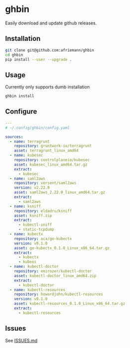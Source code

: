 # ghbin

Easily download and update github releases.

## Installation

```bash
git clone git@github.com:afriemann/ghbin
cd ghbin
pip install --user --upgrade .
```

## Usage

Currently only supports dumb installation

```bash
ghbin install
```

## Configure

```yaml
---
# ~/.config/ghbin/config.yaml

sources:
  - name: terragrunt
    repository: gruntwork-io/terragrunt
    asset: terragrunt_linux_amd64
  - name: kubesec
    repository: controlplaneio/kubesec
    asset: kubesec_linux_amd64.tar.gz
    extract:
      - kubesec
  - name: saml2aws
    repository: versent/saml2aws
    version: v2.22.0
    asset: saml2aws_2.22.0_linux_amd64.tar.gz
    extract:
      - saml2aws
  - name: ksniff
    repository: eldadru/ksniff
    asset: ksniff.zip
    extract:
      - kubectl-sniff
      - static-tcpdump
  - name: kubectx
    repository: aca/go-kubectx
    version: v0.1.0
    asset: go-kubectx_0.1.0_Linux_x86_64.tar.gz
    extract:
      - kubectx
      - kubens
  - name: kubectl-doctor
    repository: emirozer/kubectl-doctor
    asset: kubectl-doctor_linux_amd64.zip
    extract:
      - kubectl-doctor
  - name: kubectl-resources
    repository: howardjohn/kubectl-resources
    version: v0.1.0
    asset: kubectl-resources_0.1.0_Linux_x86_64.tar.gz
    extract:
      - kubectl-resources
```

## Issues

See [ISSUES.md](ISSUES.md)

